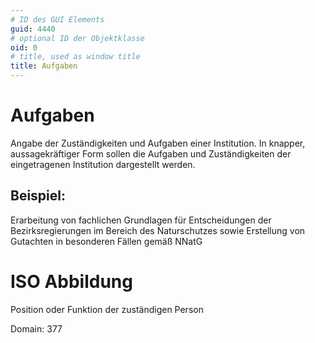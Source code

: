 ```yaml
---
# ID des GUI Elements
guid: 4440
# optional ID der Objektklasse
oid: 0
# title, used as window title
title: Aufgaben
---
```


# Aufgaben

Angabe der Zuständigkeiten und Aufgaben einer Institution. In knapper, aussagekräftiger Form sollen die Aufgaben und Zuständigkeiten der eingetragenen Institution dargestellt werden.

## Beispiel:

Erarbeitung von fachlichen Grundlagen für Entscheidungen der Bezirksregierungen im Bereich des Naturschutzes sowie Erstellung von Gutachten in besonderen Fällen gemäß NNatG

# ISO Abbildung

Position oder Funktion der zuständigen Person

Domain: 377
